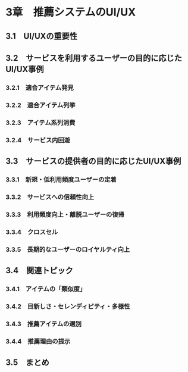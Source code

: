 # 3章　推薦システムのUI/UX
## 3.1　UI/UXの重要性
## 3.2　サービスを利用するユーザーの目的に応じたUI/UX事例
### 3.2.1　適合アイテム発見
### 3.2.2　適合アイテム列挙
### 3.2.3　アイテム系列消費
### 3.2.4　サービス内回遊
## 3.3　サービスの提供者の目的に応じたUI/UX事例
### 3.3.1　新規・低利用頻度ユーザーの定着
### 3.3.2　サービスへの信頼性向上
### 3.3.3　利用頻度向上・離脱ユーザーの復帰
### 3.3.4　クロスセル
### 3.3.5　長期的なユーザーのロイヤルティ向上
## 3.4　関連トピック
### 3.4.1　アイテムの「類似度」
### 3.4.2　目新しさ・セレンディピティ・多様性
### 3.4.3　推薦アイテムの選別
### 3.4.4　推薦理由の提示
## 3.5　まとめ